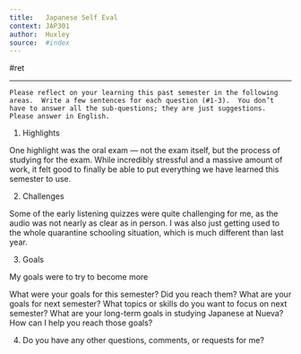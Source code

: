 ```yaml
---
title:   Japanese Self Eval
context: JAP301
author:  Huxley
source:  #index
---
```


#ret 

---


```
Please reflect on your learning this past semester in the following areas.  Write a few sentences for each question (#1-3).  You don’t have to answer all the sub-questions; they are just suggestions.  Please answer in English.
```

1) Highlights

One highlight was the oral exam — not the exam itself, but the process of studying for the exam. While incredibly stressful and a massive amount of work, it felt good to finally be able to put everything we have learned this semester to use. 


2) Challenges

Some of the early listening quizzes were quite challenging for me, as the audio was not nearly as clear as in person. I was also just getting used to the whole quarantine schooling situation, which is much different than last year.


3) Goals

My goals were to try to become more 

What were your goals for this semester?  Did you reach them?  What are your goals for next semester?  What topics or skills do you want to focus on next semester?  What are your long-term goals in studying Japanese at Nueva?  How can I help you reach those goals?

4) Do you have any other questions, comments, or requests for me?




















